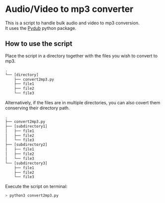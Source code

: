 # Audio/Video to mp3 converter
This is a script to handle bulk audio and video to mp3 conversion.  
It uses the [Pydub](https://pypi.org/project/pydub/) python package.

## How to use the script
Place the script in a directory together with the files you wish to convert to mp3.
```python
.
└── [directory]
    ├── convert2mp3.py
    ├── file1
    ├── file2
    └── file3

```  

Alternatively, if the files are in multiple directories, you can also covert them conserving their directory path.  
```python
.
├── convert2mp3.py
├── [subdirectory1]
│   ├── file1
│   ├── file2
│   └── file3
├── [subdirectory2]
│   ├── file1
│   ├── file2
│   └── file3
└── [subdirectory3]
    ├── file1
    ├── file2
    └── file3
```
Execute the script on terminal:
```python
> python3 convert2mp3.py
``` 
